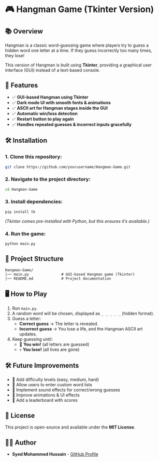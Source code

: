 # 🎮 Hangman Game (Tkinter Version)

## **📚 Overview**
Hangman is a classic word-guessing game where players try to guess a hidden word one letter at a time. If they guess incorrectly too many times, they lose!

This version of Hangman is built using **Tkinter**, providing a graphical user interface (GUI) instead of a text-based console.

## **🚀 Features**
- ✅ **GUI-based Hangman using Tkinter**
- ✅ **Dark mode UI with smooth fonts & animations**
- ✅ **ASCII art for Hangman stages inside the GUI**
- ✅ **Automatic win/loss detection**
- ✅ **Restart button to play again**
- ✅ **Handles repeated guesses & incorrect inputs gracefully**

## **🛠️ Installation**
### **1. Clone this repository:**
```bash
git clone https://github.com/yourusername/Hangman-Game.git
```
### **2. Navigate to the project directory:**
```bash
cd Hangman-Game
```
### **3. Install dependencies:**
```bash
pip install tk
```
*(Tkinter comes pre-installed with Python, but this ensures it’s available.)*

### **4. Run the game:**
```bash
python main.py
```

## **🐂 Project Structure**
```
Hangman-Game/
|── main.py               # GUI-based Hangman game (Tkinter)
|── README.md             # Project documentation
```

## **🖥️ How to Play**
1. Run `main.py`.
2. A random word will be chosen, displayed as `_ _ _ _ _` (hidden format).
3. Guess a letter:
   - **Correct guess** → The letter is revealed.
   - **Incorrect guess** → You lose a life, and the Hangman ASCII art updates.
4. Keep guessing until:
   - 🎉 **You win!** (all letters are guessed)
   - 💀 **You lose!** (all lives are gone)

## **🛠️ Future Improvements**
- 🔹 Add difficulty levels (easy, medium, hard)
- 🔹 Allow users to enter custom word lists
- 🔹 Implement sound effects for correct/wrong guesses
- 🔹 Improve animations & UI effects
- 🔹 Add a leaderboard with scores

## **📝 License**
This project is open-source and available under the **MIT License**.

## **👨‍💻 Author**
- **Syed Mohammed Hussain** - [GitHub Profile](https://github.com/MhussainD4772)



